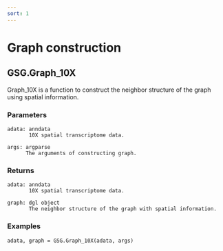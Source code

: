 ```yaml
---
sort: 1
---
```


# Graph construction

## GSG.Graph_10X

Graph_10X is a function to construct the neighbor structure of the graph using spatial information.

### Parameters
```
adata: anndata
       10X spatial transcriptome data.

args: argparse
      The arguments of constructing graph. 
```

### Returns
```
adata: anndata
       10X spatial transcriptome data.

graph: dgl object
       The neighbor structure of the graph with spatial information.
```

### Examples
```
adata, graph = GSG.Graph_10X(adata, args)
```
